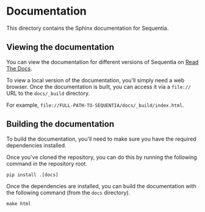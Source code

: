 # Documentation

This directory contains the Sphinx documentation for Sequentia.

## Viewing the documentation

You can view the documentation for different versions of Sequentia on [Read The Docs](https://sequentia.readthedocs.io/en/latest).

To view a local version of the documentation, you'll simply need a web browser. Once the documentation is built, you can access it via a `file://` URL to the `docs/_build` directory.

For example, `file://FULL-PATH-TO-SEQUENTIA/docs/_build/index.html`.

## Building the documentation

To build the documentation, you'll need to make sure you have the required dependencies installed.

Once you've cloned the repository, you can do this by running the following command in the repository root.

```console
pip install .[docs]
```

Once the dependencies are installed, you can build the documentation with the following command (from the `docs` directory).

```console
make html
```